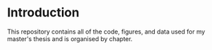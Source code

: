 # Introduction
This repository contains all of the code, figures, and data used for my master's thesis and is organised by chapter.
